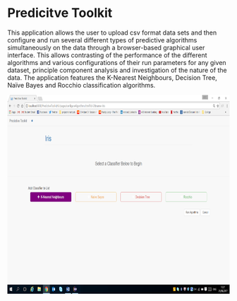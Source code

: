 # Predicitve Toolkit

This application allows the user to upload csv format data sets and then configure and run several different types of predictive algorithms simultaneously on the data through a browser-based graphical user interface. This allows contrasting of the performance of the different algorithms and various configurations of their run parameters for any given dataset, principle component analysis and investigation of the nature of the data. The application features the K-Nearest Neighbours, Decision Tree, Naïve Bayes and Rocchio classification algorithms.


<!-- ![image-title-here](/docs/Screenshots/image6.png){:height="700px" width="400px"} -->

<a href="url"><img src="/docs/Screenshots/image6.png" align="left" height="450" width="800" ></a>